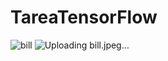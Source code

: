# TareaTensorFlow
![bill](https://github.com/AndersonDavidJaime/TareaTensorFlow/assets/124792573/42ca6610-2fc0-44c9-97c4-fa128bc350b6)
![Uploading bill.jpeg…]()
